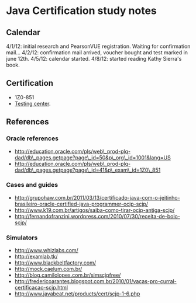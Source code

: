 Java Certification study notes
==============================

Calendar
--------

4/1/12: initial research and PearsonVUE registration. Waiting for confirmation mail...
4/2/12: confirmation mail arrived, voucher bought and test marked in june 12th.
4/5/12: calendar started.
4/8/12: started reading Kathy Sierra's book.

Certification
-------------

* 1Z0-851
* [Testing center](http://www7.pearsonvue.com/Dispatcher?application=VTCLocator&action=actStartApp&v=W2L&cid=554).

References
----------

### Oracle references

* http://education.oracle.com/pls/web\_prod-plq-dad/db\_pages.getpage?page\_id=50&p\_org\_id=1001&lang=US
* http://education.oracle.com/pls/web\_prod-plq-dad/db\_pages.getpage?page\_id=41&p\_exam\_id=1Z0\_851

### Cases and guides

* http://grupohaw.com.br/2011/03/13/certificado-java-com-o-jeitinho-brasileiro-oracle-certified-java-programmer-ocjp-scjp/
* http://www.k19.com.br/artigos/saiba-como-tirar-ocjp-antiga-scjp/
* http://fernandofranzini.wordpress.com/2010/07/30/receita-de-bolo-scjp/

### Simulators

* http://www.whizlabs.com/
* http://examlab.tk/
* http://www.blackbeltfactory.com/
* http://mock.caelum.com.br/
* http://blog.camilolopes.com.br/simscjpfree/
* http://fredericoarantes.blogspot.com.br/2010/01/vacas-pro-curral-certificacao-scjp.html
* http://www.javabeat.net/products/cert/scjp-1-6.php
